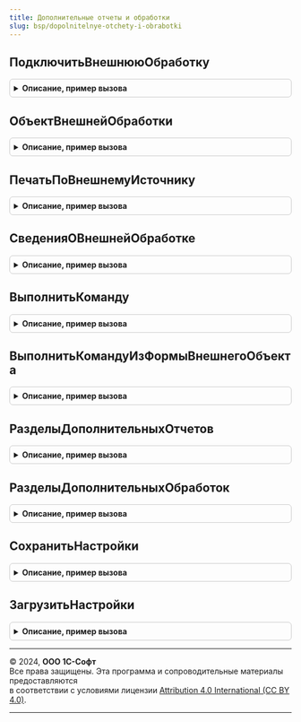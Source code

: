 ```yaml
---
title: Дополнительные отчеты и обработки
slug: bsp/dopolnitelnye-otchety-i-obrabotki
---
```



## ПодключитьВнешнююОбработку
<details style="margin: 1em 0; padding: 0.5em; border: 1px solid #ccc; border-radius: 6px;">

<summary style="font-weight: bold; cursor: pointer;">Описание, пример вызова</summary>

```bsl

// Подключает и возвращает имя, под которым подключен внешний отчет или обработка.
// После подключения отчет или обработка регистрируется в программе под определенным именем,
// используя которое, можно создавать объект или открывать формы отчета или обработки.
//
// Важно: проверка функциональной опции "ИспользоватьДополнительныеОтчетыИОбработки"
// должна выполняться вызывающим кодом.
//
// Параметры:
//   Ссылка - СправочникСсылка.ДополнительныеОтчетыИОбработки - подключаемая обработка.
//
// Возвращаемое значение:
//   Строка       - имя подключенного отчета или обработки.
//   Неопределено - если передана некорректная ссылка.
//
Функция ПодключитьВнешнююОбработку(Ссылка) Экспорт
```

Пример вызова
```bsl
Результат = ДополнительныеОтчетыИОбработки.ПодключитьВнешнююОбработку(Ссылка) 
```
</details>

## ОбъектВнешнейОбработки
<details style="margin: 1em 0; padding: 0.5em; border: 1px solid #ccc; border-radius: 6px;">

<summary style="font-weight: bold; cursor: pointer;">Описание, пример вызова</summary>

```bsl

// Возвращает объект внешнего отчета или обработки.
//
// Важно: проверка функциональной опции "ИспользоватьДополнительныеОтчетыИОбработки"
// должна выполняться вызывающим кодом.
//
// Параметры:
//   Ссылка - СправочникСсылка.ДополнительныеОтчетыИОбработки - подключаемый отчет или обработка.
//
// Возвращаемое значение:
//   ВнешняяОбработка - объект подключенной обработки.
//   ВнешнийОтчет     - объект подключенного отчета.
//   Неопределено           - если передана некорректная ссылка.
//
Функция ОбъектВнешнейОбработки(Ссылка) Экспорт
```

Пример вызова
```bsl
Результат = ДополнительныеОтчетыИОбработки.ОбъектВнешнейОбработки(Ссылка) 
```
</details>

## ПечатьПоВнешнемуИсточнику
<details style="margin: 1em 0; padding: 0.5em; border: 1px solid #ccc; border-radius: 6px;">

<summary style="font-weight: bold; cursor: pointer;">Описание, пример вызова</summary>

```bsl

// Формирует печатную форму по внешнему источнику.
//
// Параметры:
//   ДополнительнаяОбработкаСсылка - СправочникСсылка.ДополнительныеОтчетыИОбработки - внешняя обработка.
//   ПараметрыИсточника            - Структура:
//       * ИдентификаторКоманды - Строка - список макетов, перечисленных через запятую.
//       * ОбъектыНазначения    - Массив
//   КоллекцияПечатныхФорм - ТаблицаЗначений - сформированные табличные документы (возвращаемый параметр).
//   ОбъектыПечати         - СписокЗначений  - соответствие между объектами и именами областей печати
//                                             табличного документа. Значение - Объект, представление - имя области,
//                                             в которой был выведен объект (возвращаемый параметр).
//   ПараметрыВывода       - Структура       - дополнительные параметры сформированных табличных документов
//                                             (возвращаемый параметр).
//
Процедура ПечатьПоВнешнемуИсточнику(ДополнительнаяОбработкаСсылка, ПараметрыИсточника, КоллекцияПечатныхФорм, Экспорт
```

Пример вызова
```bsl
ДополнительныеОтчетыИОбработки.ПечатьПоВнешнемуИсточнику(ДополнительнаяОбработкаСсылка, ПараметрыИсточника, КоллекцияПечатныхФорм, );
```
</details>

## СведенияОВнешнейОбработке
<details style="margin: 1em 0; padding: 0.5em; border: 1px solid #ccc; border-radius: 6px;">

<summary style="font-weight: bold; cursor: pointer;">Описание, пример вызова</summary>

```bsl

// Формирует шаблон сведений о внешнем отчете или обработке для последующего заполнения.
//
// Параметры:
//   ВерсияБСП - см. СтандартныеПодсистемыСервер.ВерсияБиблиотеки.
//
// Возвращаемое значение:
//   Структура - параметры внешнего отчета или обработки:
//       * Вид - ПеречислениеСсылка.ВидыДополнительныхОтчетовИОбработок
//             - Строка - вид внешнего отчета или обработки. Для указания вида рекомендуется использовать функции
//           ДополнительныеОтчетыИОбработкиКлиентСервер.ВидОбработки<ИмяВида>.
//           Также вид можно указать явно:
//           "ПечатнаяФорма",
//           "ЗаполнениеОбъекта",
//           "СозданиеСвязанныхОбъектов",
//           "Отчет",
//           "ШаблонСообщения",
//           "ДополнительнаяОбработка",
//           "ДополнительныйОтчет".
//
//       * Версия - Строка - версия отчета или обработки (далее - обработки).
//           Задается в формате: "<Старший номер>.<Младший номер>".
//
//       * Назначение - Массив - полные имена объектов конфигурации (Строка), для которых предназначен эта обработка.
//                               Необязательное свойство.
//
//       * Наименование - Строка - представление для администратора (наименование элемента справочника).
//                                 Если не заполнено, то берется представление объекта метаданных внешней обработки.
//                                 Необязательное свойство.
//
//       * БезопасныйРежим - Булево - признак подключения внешней обработки в безопасном режиме.
//                                    Значение по умолчанию Истина (обработка будет выполняться безопасно).
//                                    В безопасном режиме:
//                                     Игнорируется привилегированный режим.
//                                     Запрещены внешние по отношению к платформе 1С:Предприятия действия:
//                                      COM;
//                                      загрузка внешних компонент;
//                                      запуск внешних приложений и команд операционной системы;
//                                      доступ к файловой системе, кроме временных файлов;
//                                      доступ к Интернету.
//                                    Необязательное свойство.
//
//       * Разрешения - Массив из ОбъектXDTO - дополнительные разрешения, необходимые внешней обработке при работе в
//                               безопасном режиме. Элемент массива - ОбъектXDTO - разрешение типа
//                               {HTTP://www.1c.ru/1cFresh/ApplicationExtensions/Permissions/a.b.c.d}PermissionBase.
//                               Для формирования описания разрешения рекомендуется использовать функции
//                               РаботаВБезопасномРежиме.Разрешение<ВидРазрешения>(<ПараметрыРазрешения>).
//                               Необязательное свойство.
//
//       * Информация - Строка - краткая информация о внешней обработке.
//                               В этом параметре для администратора рекомендуется дать описание ее возможностей.
//                               Если не заполнено, то берется комментарий объекта метаданных внешней обработки.
//
//       * ВерсияБСП - см. СтандартныеПодсистемыСервер.ВерсияБиблиотеки.
//
//       * ОпределитьНастройкиФормы - Булево - только для дополнительных отчетов, подключенных к общей форме ФормаОтчета.
//                                             Позволяет переопределять некоторые настройки общей формы отчета и
//                                             подписываться на ее события.
//                                             Если Истина, то в модуле объекта отчета следует определить процедуру по шаблону:
//
//       * НазначениеВариантаОтчета - ПеречислениеСсылка.НазначенияВариантовОтчетов - назначение варианта отчета
//										(ДляКомпьютеровИПланшетов, ДляСмартфонов, ДляЛюбыхУстройств).
//
//           // Задать настройки формы отчета.
//           //
//           // Параметры:
//           //   Форма - ФормаКлиентскогоПриложения, Неопределено
//           //   КлючВарианта - Строка, Неопределено
//           //   Настройки - см. ОтчетыКлиентСервер.НастройкиОтчетаПоУмолчанию
//           //
//           Процедура ОпределитьНастройкиФормы(Форма, КлючВарианта, Настройки) Экспорт
//           	// Код процедуры.
//           КонецПроцедуры
//
//           Подробнее см. в документации к подсистемам "Дополнительные отчеты и обработки" и "Варианты отчетов".
//           Необязательное свойство.
//
//       * Команды - ТаблицаЗначений - настройки команд, поставляемых внешней обработкой (необязательно для отчетов):
//           ** Идентификатор - Строка - внутреннее имя команды. Для внешних печатных форм (когда Вид = "ПечатнаяФорма"):
//                 Идентификатор может содержать имена одной или нескольких команд печати,
//                 разделенные запятыми. Подробнее см. описание колонки Идентификатор
//                 в функции УправлениеПечатью.СоздатьКоллекциюКомандПечати.
//           ** Представление - Строка - пользовательское представление команды.
//           ** Использование - Строка - тип команды:
//               "ВызовКлиентскогоМетода",
//               "ВызовСерверногоМетода",
//               "ЗаполнениеФормы",
//               "ОткрытиеФормы" или
//               "СценарийВБезопасномРежиме".
//               Для получения типов команд рекомендуется использовать функции
//               ДополнительныеОтчетыИОбработкиКлиентСервер.ТипКоманды<ИмяТипа>.
//               В комментариях к этим функциям также даны шаблоны процедур-обработчиков команд.
//           ** ПоказыватьОповещение - Булево - если Истина, то при запуске команды выводится оповещение "Команда выполняется...".
//              Действует для всех типов команд, кроме команд по открытию формы (Использование = "ОткрытиеФормы").
//           ** Модификатор - Строка - дополнительная классификация команды.
//               Для внешних печатных форм (когда Вид = "ПечатнаяФорма"):
//                 "ПечатьMXL" - для печатных форм на основе табличных макетов.
//               Для загрузки данных из файла (когда Вид = "ПечатнаяФорма" и Использование = "ЗагрузкаДанныхИзФайла"):
//                 Модификатор является обязательным для заполнения
//                 и должен содержать полное имя объекта метаданных (справочника),
//                 для которого выполняется загрузка данных.
//           ** Скрыть - Булево - необязательный. Признак того, что это служебная команда.
//               Если установить в значение Истина, то команда скрывается в карточке дополнительного объекта.
//
Функция СведенияОВнешнейОбработке(ВерсияБСП = "") Экспорт
```

Пример вызова
```bsl
Результат = ДополнительныеОтчетыИОбработки.СведенияОВнешнейОбработке(ВерсияБСП);
```
</details>

## ВыполнитьКоманду
<details style="margin: 1em 0; padding: 0.5em; border: 1px solid #ccc; border-radius: 6px;">

<summary style="font-weight: bold; cursor: pointer;">Описание, пример вызова</summary>

```bsl

// Выполняет команду обработки и возвращает результат ее выполнения.
//
// Важно: проверка функциональной опции "ИспользоватьДополнительныеОтчетыИОбработки"
// должна выполняться вызывающим кодом.
//
// Параметры:
//   ПараметрыКоманды - Структура - параметры, с которыми выполняется команда:
//       * ДополнительнаяОбработкаСсылка - СправочникСсылка.ДополнительныеОтчетыИОбработки - элемент справочника.
//       * ИдентификаторКоманды - Строка - имя выполняемой команды.
//       * ОбъектыНазначения    - Массив - ссылки объектов, для которых выполняется обработка. Обязательный для
//                                         назначаемых обработок.
//   АдресРезультата - Строка - адрес временного хранилища по которому будет размещен результат
//                              выполнения.
//
// Возвращаемое значение:
//   Структура - результат выполнения, который далее передается на клиент.
//   Неопределено - если был передан АдресРезультата.
//
Функция ВыполнитьКоманду(ПараметрыКоманды, АдресРезультата = Неопределено) Экспорт
```

Пример вызова
```bsl
Результат = ДополнительныеОтчетыИОбработки.ВыполнитьКоманду(ПараметрыКоманды, АдресРезультата);
```
</details>

## ВыполнитьКомандуИзФормыВнешнегоОбъекта
<details style="margin: 1em 0; padding: 0.5em; border: 1px solid #ccc; border-radius: 6px;">

<summary style="font-weight: bold; cursor: pointer;">Описание, пример вызова</summary>

```bsl

// Выполняет команду обработки напрямую из формы внешнего объекта и возвращает результат ее выполнения.
// Пример использования - см. ДополнительныеОтчетыИОбработкиКлиент.ВыполнитьКомандуВФоне.
//
// Важно: проверка функциональной опции "ИспользоватьДополнительныеОтчетыИОбработки"
// должна выполняться вызывающим кодом.
//
// Параметры:
//   ИдентификаторКоманды - Строка    - имя команды, как оно задано в функции СведенияОВнешнейОбработке() модуля объекта.
//   ПараметрыКоманды     - Структура - параметры выполнения команды.
//                                      См. ДополнительныеОтчетыИОбработкиКлиент.ВыполнитьКомандуВФоне.
//   Форма                - ФормаКлиентскогоПриложения - форма, в которую необходимо вернуть результат.
//
// Возвращаемое значение:
//   Структура - для служебного использования.
//
Функция ВыполнитьКомандуИзФормыВнешнегоОбъекта(ИдентификаторКоманды, ПараметрыКоманды, Форма) Экспорт
```

Пример вызова
```bsl
Результат = ДополнительныеОтчетыИОбработки.ВыполнитьКомандуИзФормыВнешнегоОбъекта(ИдентификаторКоманды, ПараметрыКоманды, Форма) 
```
</details>

## РазделыДополнительныхОтчетов
<details style="margin: 1em 0; padding: 0.5em; border: 1px solid #ccc; border-radius: 6px;">

<summary style="font-weight: bold; cursor: pointer;">Описание, пример вызова</summary>

```bsl

// Формирует список разделов, в которых доступна команда вызова дополнительных отчетов.
//
// Возвращаемое значение:
//   Массив - массив объектов метаданных Подсистема - метаданные разделов, в которые выведен список команд
//                                                    дополнительных отчетов.
//
Функция РазделыДополнительныхОтчетов() Экспорт
```

Пример вызова
```bsl
Результат = ДополнительныеОтчетыИОбработки.РазделыДополнительныхОтчетов() 
```
</details>

## РазделыДополнительныхОбработок
<details style="margin: 1em 0; padding: 0.5em; border: 1px solid #ccc; border-radius: 6px;">

<summary style="font-weight: bold; cursor: pointer;">Описание, пример вызова</summary>

```bsl

// Формирует список разделов, в которых доступна команда вызова дополнительных обработок.
//
// Возвращаемое значение:
//   Массив - массив объектов метаданных Подсистема - метаданные разделов, в которые выведен список команд дополнительных
//   обработок.
//
Функция РазделыДополнительныхОбработок() Экспорт
```

Пример вызова
```bsl
Результат = ДополнительныеОтчетыИОбработки.РазделыДополнительныхОбработок() 
```
</details>

## СохранитьНастройки
<details style="margin: 1em 0; padding: 0.5em; border: 1px solid #ccc; border-radius: 6px;">

<summary style="font-weight: bold; cursor: pointer;">Описание, пример вызова</summary>

```bsl

// Сохраняет настройки, требуемые для выполнения обработки.
// С ее помощью, например, в интерактивных обработках можно сохранять
// последние введенные пользователем значения, а для обработок, выполняемых по регламентному заданию,
// позволить администратору задавать значения по умолчанию и различные параметры работы.
//
// Параметры:
//   Ссылка    - СправочникСсылка.ДополнительныеОтчетыИОбработки
//   Настройки - Произвольный - сохраняемые настройки
//
Процедура СохранитьНастройки(Ссылка, Настройки) Экспорт
```

Пример вызова
```bsl
ДополнительныеОтчетыИОбработки.СохранитьНастройки(Ссылка, Настройки) 
```
</details>

## ЗагрузитьНастройки
<details style="margin: 1em 0; padding: 0.5em; border: 1px solid #ccc; border-radius: 6px;">

<summary style="font-weight: bold; cursor: pointer;">Описание, пример вызова</summary>

```bsl

// Возвращает сохраненные параметры дополнительной обработки.
// См. процедуру СохранитьНастройки.
//
// Параметры:
//   Ссылка - СправочникСсылка.ДополнительныеОтчетыИОбработки
//
// Возвращаемое значение:
//   Произвольный - сохраненные настройки.
//
Функция ЗагрузитьНастройки(Ссылка) Экспорт
```

Пример вызова
```bsl
Результат = ДополнительныеОтчетыИОбработки.ЗагрузитьНастройки(Ссылка) 
```
</details>

---

© 2024, **ООО 1С-Софт**  
Все права защищены. Эта программа и сопроводительные материалы предоставляются  
в соответствии с условиями лицензии [Attribution 4.0 International (CC BY 4.0)](https://creativecommons.org/licenses/by/4.0/legalcode).

---
